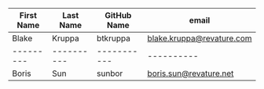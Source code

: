 | First Name    | Last Name     | GitHub Name   | email                        |
| ---------     | ----------    | -----------   | ----------                   |
| Blake         | Kruppa        | btkruppa      | blake.kruppa@revature.com    |
| ---------     | ----------    | -----------   | ----------                   |
| Boris         | Sun           | sunbor        | boris.sun@revature.net       |

